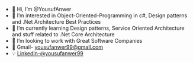 - 👋 Hi, I’m @YousufAnwer
- 👀 I’m interested in Object-Oriented-Programming in c#, Design patterns and .Net Architecture Best Practices
- 🌱 I’m currently learning Design patterns, Service Oriented Architecture and stuff related to .Net Core Architecture
- 💞️ I’m looking to work with Great Software Companies
- :e-mail: Gmail- yousufanwer99@gmail.com
- :bulb:   [LinkedIn-@yousufanwer99](https://www.linkedin.com/in/yousufanwer99/)

<!---
YousufAnwer/YousufAnwer is a ✨ special ✨ repository because its `README.md` (this file) appears on your GitHub profile.
You can click the Preview link to take a look at your changes.
--->
